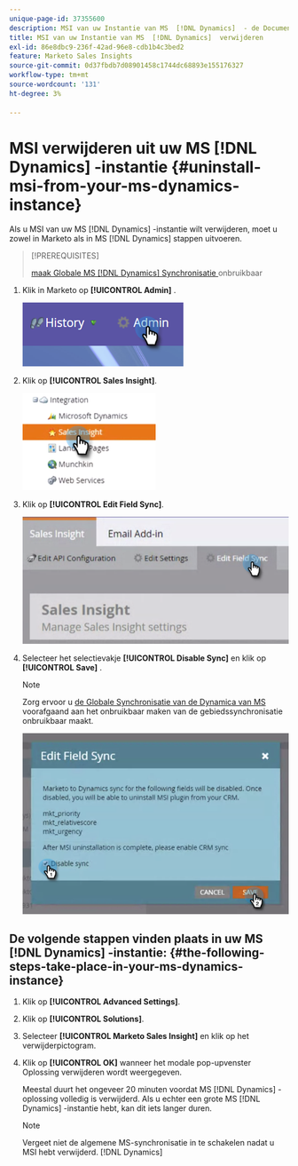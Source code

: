 ```yaml
---
unique-page-id: 37355600
description: MSI van uw Instantie van MS  [!DNL Dynamics]  - de Documentatie van Marketo - van het Product
title: MSI van uw Instantie van MS  [!DNL Dynamics]  verwijderen
exl-id: 86e8dbc9-236f-42ad-96e8-cdb1b4c3bed2
feature: Marketo Sales Insights
source-git-commit: 0d37fbdb7d08901458c1744dc68893e155176327
workflow-type: tm+mt
source-wordcount: '131'
ht-degree: 3%

---
```


# MSI verwijderen uit uw MS [!DNL Dynamics] -instantie {#uninstall-msi-from-your-ms-dynamics-instance}

Als u MSI van uw MS [!DNL Dynamics] -instantie wilt verwijderen, moet u zowel in Marketo als in MS [!DNL Dynamics] stappen uitvoeren.

>[!PREREQUISITES]
>
>[ maak Globale MS  [!DNL Dynamics]  Synchronisatie ](/help/marketo/product-docs/marketo-sales-insight/msi-for-microsoft-dynamics/uninstalling/disable-global-ms-dynamics-sync.md) onbruikbaar

1. Klik in Marketo op **[!UICONTROL Admin]** .

   ![](assets/one-1.png)

1. Klik op **[!UICONTROL Sales Insight]**.

   ![](assets/six.png)

1. Klik op **[!UICONTROL Edit Field Sync]**.

   ![](assets/seven.png)

1. Selecteer het selectievakje **[!UICONTROL Disable Sync]** en klik op **[!UICONTROL Save]** .

   >[!NOTE]
   >
   >Zorg ervoor u [ de Globale Synchronisatie van de Dynamica van MS ](/help/marketo/product-docs/marketo-sales-insight/msi-for-microsoft-dynamics/uninstalling/disable-global-ms-dynamics-sync.md) voorafgaand aan het onbruikbaar maken van de gebiedssynchronisatie onbruikbaar maakt.

   ![](assets/eight.png)

## De volgende stappen vinden plaats in uw MS [!DNL Dynamics] -instantie: {#the-following-steps-take-place-in-your-ms-dynamics-instance}

1. Klik op **[!UICONTROL Advanced Settings]**.

1. Klik op **[!UICONTROL Solutions]**.

1. Selecteer **[!UICONTROL Marketo Sales Insight]** en klik op het verwijderpictogram.

1. Klik op **[!UICONTROL OK]** wanneer het modale pop-upvenster Oplossing verwijderen wordt weergegeven.

   Meestal duurt het ongeveer 20 minuten voordat MS [!DNL Dynamics] -oplossing volledig is verwijderd. Als u echter een grote MS [!DNL Dynamics] -instantie hebt, kan dit iets langer duren.

   >[!NOTE]
   >
   >Vergeet niet de algemene MS-synchronisatie in te schakelen nadat u MSI hebt verwijderd. [!DNL Dynamics]
